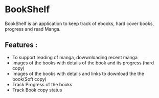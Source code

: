 # BookShelf
BookShelf is an application to keep track of ebooks, hard cover books, progress and read Manga.


## Features :
 - To support reading of manga, dowwnloading  recent manga
 - Images of the books with details of the book and its progress (hard copy)
 - Images of the books with details  and links to download the the book(Soft copy)
 - Track Progress of the books
 - Track Book copy status

